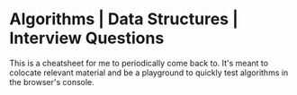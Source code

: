 # Algorithms | Data Structures | Interview Questions

This is a cheatsheet for me to periodically come back to. It's meant to colocate relevant material and be a playground to quickly test algorithms in the browser's console.